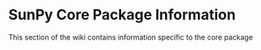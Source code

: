 # SunPy Core Package Information

This section of the wiki contains information specific to the core package
